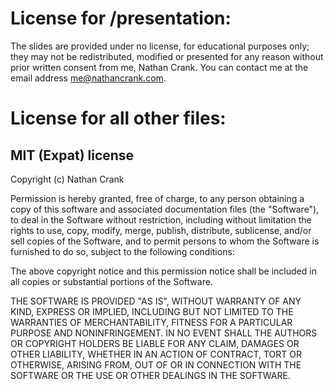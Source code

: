 # License for /presentation:

The slides are provided under no license, for educational purposes only; they may not be redistributed, modified or presented for any reason without prior written consent from me, Nathan Crank. You can contact me at the email address me@nathancrank.com.




# License for all other files:

## MIT (Expat) license
Copyright (c) Nathan Crank

Permission is hereby granted, free of charge, to any person obtaining a copy of this software and associated documentation files (the "Software"), to deal in the Software without restriction, including without limitation the rights to use, copy, modify, merge, publish, distribute, sublicense, and/or sell copies of the Software, and to permit persons to whom the Software is furnished to do so, subject to the following conditions:

The above copyright notice and this permission notice shall be included in all copies or substantial portions of the Software.

THE SOFTWARE IS PROVIDED "AS IS", WITHOUT WARRANTY OF ANY KIND, EXPRESS OR IMPLIED, INCLUDING BUT NOT LIMITED TO THE WARRANTIES OF MERCHANTABILITY, FITNESS FOR A PARTICULAR PURPOSE AND NONINFRINGEMENT. IN NO EVENT SHALL THE AUTHORS OR COPYRIGHT HOLDERS BE LIABLE FOR ANY CLAIM, DAMAGES OR OTHER LIABILITY, WHETHER IN AN ACTION OF CONTRACT, TORT OR OTHERWISE, ARISING FROM, OUT OF OR IN CONNECTION WITH THE SOFTWARE OR THE USE OR OTHER DEALINGS IN THE SOFTWARE.